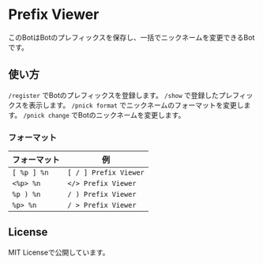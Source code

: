 # Prefix Viewer

このBotはBotのプレフィックスを保存し、一括でニックネームを変更できるBotです。

## 使い方

`/register` でBotのプレフィックスを登録します。
`/show` で登録したプレフィックスを表示します。
`/pnick format` でニックネームのフォーマットを変更します。
`/pnick change` でBotのニックネームを変更します。

### フォーマット

| フォーマット | 例 |
| ----------- | --- |
| `[ %p ] %n` | `[ / ] Prefix Viewer` |
| `<%p> %n` | `</> Prefix Viewer` |
| `%p ) %n` | `/ ) Prefix Viewer` |
| `%p> %n` | `/ > Prefix Viewer` |

## License

MIT Licenseで公開しています。
